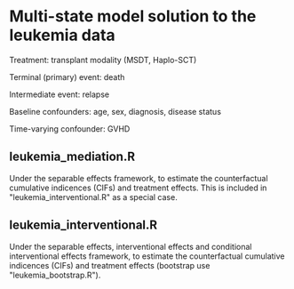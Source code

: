 # Multi-state model solution to the leukemia data

Treatment: transplant modality (MSDT, Haplo-SCT) 

Terminal (primary) event: death

Intermediate event: relapse

Baseline confounders: age, sex, diagnosis, disease status

Time-varying confounder: GVHD

## leukemia_mediation.R
Under the separable effects framework, to estimate the counterfactual cumulative indicences (CIFs) and treatment effects.
This is included in "leukemia_interventional.R" as a special case.

## leukemia_interventional.R
Under the separable effects, interventional effects and conditional interventional effects framework, to estimate the counterfactual cumulative indicences (CIFs) and treatment effects (bootstrap use "leukemia_bootstrap.R").
